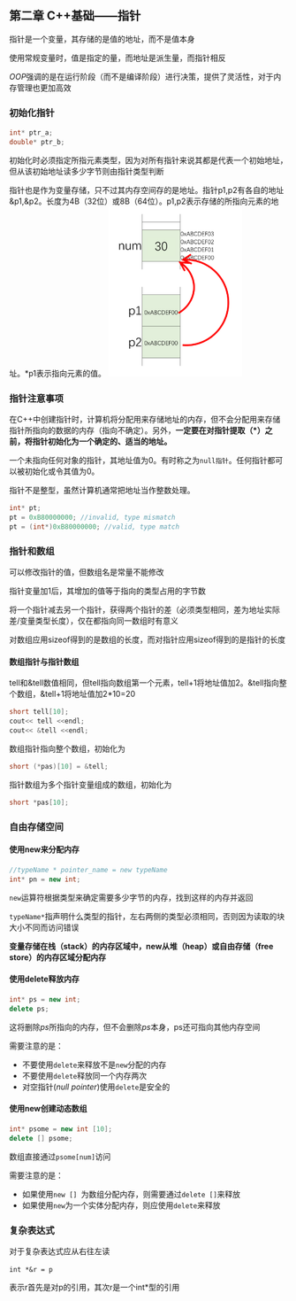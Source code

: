 ## 第二章 C++基础——指针

指针是一个变量，其存储的是值的地址，而不是值本身

使用常规变量时，值是指定的量，而地址是派生量，而指针相反

*OOP*强调的是在运行阶段（而不是编译阶段）进行决策，提供了灵活性，对于内存管理也更加高效

### 初始化指针

```c++
int* ptr_a;
double* ptr_b;
```
初始化时必须指定所指元素类型，因为对所有指针来说其都是代表一个初始地址，但从该初始地址读多少字节则由指针类型判断

指针也是作为变量存储，只不过其内存空间存的是地址。指针p1,p2有各自的地址&p1,&p2。长度为4B（32位）或8B（64位）。p1,p2表示存储的所指向元素的地址。*p1表示指向元素的值。
<img src="..\img\1.PNG" alt="image.png" style="zoom:30%;" />



### 指针注意事项

在C++中创建指针时，计算机将分配用来存储地址的内存，但不会分配用来存储指针所指向的数据的内存（指向不确定）。另外，**一定要在对指针提取（*）之前，将指针初始化为一个确定的、适当的地址。**

一个未指向任何对象的指针，其地址值为0。有时称之为`null指针`。任何指针都可以被初始化或令其值为0。

指针不是整型，虽然计算机通常把地址当作整数处理。

```C++
int* pt;
pt = 0xB80000000; //invalid, type mismatch
pt = (int*)0xB80000000; //valid, type match
```


### 指针和数组

可以修改指针的值，但数组名是常量不能修改

指针变量加1后，其增加的值等于指向的类型占用的字节数

将一个指针减去另一个指针，获得两个指针的差（必须类型相同，差为地址实际差/变量类型长度），仅在都指向同一数组时有意义

对数组应用sizeof得到的是数组的长度，而对指针应用sizeof得到的是指针的长度

#### 数组指针与指针数组

  tell和&tell数值相同，但tell指向数组第一个元素，tell+1将地址值加2。&tell指向整个数组，&tell+1将地址值加2*10=20

  ```C++
  short tell[10];
  cout<< tell <<endl;
  cout<< &tell <<endl;
  ```

  数组指针指向整个数组，初始化为

  ```C++
  short (*pas)[10] = &tell;
  ```

  指针数组为多个指针变量组成的数组，初始化为

  ```C++
  short *pas[10];
  ```


### 自由存储空间

#### 使用new来分配内存

```c++
//typeName * pointer_name = new typeName
int* pn = new int;
```

```new```运算符根据类型来确定需要多少字节的内存，找到这样的内存并返回

```typeName*```指声明什么类型的指针，左右两侧的类型必须相同，否则因为读取的块大小不同而访问错误

**变量存储在栈（stack）的内存区域中，new从堆（heap）或自由存储（free store）的内存区域分配内存**



#### 使用delete释放内存

```c++
int* ps = new int;
delete ps;
```

这将删除*ps*所指向的内存，但不会删除*ps*本身，ps还可指向其他内存空间

需要注意的是：

- 不要使用```delete```来释放不是```new```分配的内存
- 不要使用```delete```释放同一个内存两次
- 对空指针(*null pointer*)使用```delete```是安全的



#### 使用new创建动态数组

```c++
int* psome = new int [10];
delete [] psome;
```

数组直接通过```psome[num]```访问

需要注意的是：

- 如果使用```new [] ```为数组分配内存，则需要通过```delete []```来释放
- 如果使用```new```为一个实体分配内存，则应使用```delete```来释放



### 复杂表达式

对于复杂表达式应从右往左读

`int *&r = p`

表示r首先是对p的引用，其次r是一个int*型的引用
